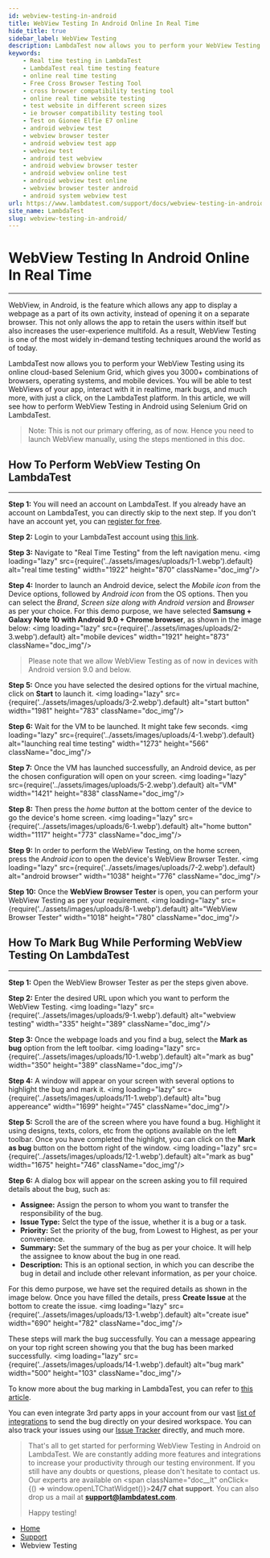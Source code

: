 ```yaml
---
id: webview-testing-in-android
title: WebView Testing In Android Online In Real Time
hide_title: true
sidebar_label: WebView Testing
description: LambdaTest now allows you to perform your WebView Testing in Real-time over 3000+ combinations of browsers, operating systems, and mobile devices.
keywords:
    - Real time testing in LambdaTest
    - LambdaTest real time testing feature
    - online real time testing
    - Free Cross Browser Testing Tool
    - cross browser compatibility testing tool
    - online real time website testing 
    - test website in different screen sizes
    - ie browser compatibility testing tool
    - Test on Gionee Elfie E7 online
    - android webview test
    - webview browser tester
    - android webview test app
    - webview test
    - android test webview
    - android webview browser tester
    - android webview online test
    - android webview test online
    - webview browser tester android
    - android system webview test
url: https://www.lambdatest.com/support/docs/webview-testing-in-android/
site_name: LambdaTest
slug: webview-testing-in-android/
---
```


<script type="application/ld+json"
      dangerouslySetInnerHTML={{ __html: JSON.stringify({
       "@context": "https://schema.org",
        "@type": "BreadcrumbList",
        "itemListElement": [{
          "@type": "ListItem",
          "position": 1,
          "name": "LambdaTest",
          "item": "https://www.lambdatest.com"
        },{
          "@type": "ListItem",
          "position": 2,
          "name": "Support",
          "item": "https://www.lambdatest.com/support/docs/"
        },{
          "@type": "ListItem",
          "position": 3,
          "name": "Webview Testing",
          "item": "https://www.lambdatest.com/support/docs/webview-testing-in-android/"
        }]
      })
    }}
></script>

# WebView Testing In Android Online In Real Time

* * *

WebView, in Android, is the feature which allows any app to display a webpage as a part of its own activity, instead of opening it on a separate browser. This not only allows the app to retain the users within itself but also increases the user-experience multifold. As a result, WebView Testing is one of the most widely in-demand testing techniques around the world as of today.

LambdaTest now allows you to perform your WebView Testing using its online cloud-based Selenium Grid, which gives you 3000+ combinations of browsers, operating systems, and mobile devices. You will be able to test WebViews of your app, interact with it in realtime, mark bugs, and much more, with just a click, on the LambdaTest platform. In this article, we will see how to perform WebView Testing in Android using Selenium Grid on LambdaTest.

>Note: This is not our primary offering, as of now. Hence you need to launch WebView manually, using the steps mentioned in this doc.

## How To Perform WebView Testing On LambdaTest

* * *

**Step 1:** You will need an account on LambdaTest. If you already have an account on LambdaTest, you can directly skip to the next step. If you don't have an account yet, you can [register for free](https://accounts.lambdatest.com/register).

**Step 2:** Login to your LambdaTest account using [this link](https://accounts.lambdatest.com/login).


**Step 3:** Navigate to "Real Time Testing" from the left navigation menu. <img loading="lazy" src={require('../assets/images/uploads/1-1.webp').default} alt="real time testing" width="1922" height="870" className="doc_img"/>

**Step 4:** Inorder to launch an Android device, select the _Mobile icon_ from the Device options, followed by _Android icon_ from the OS options. Then you can select the _Brand_, _Screen size along with Android version_ and _Browser_ as per your choice. For this demo purpose, we have selected **Samsung + Galaxy Note 10 with Android 9.0 + Chrome browser**, as shown in the image below: <img loading="lazy" src={require('../assets/images/uploads/2-3.webp').default} alt="mobile devices" width="1921" height="873" className="doc_img"/>

>Please note that we allow WebView Testing as of now in devices with Android version 9.0 and below.

**Step 5:** Once you have selected the desired options for the virtual machine, click on **Start** to launch it. <img loading="lazy" src={require('../assets/images/uploads/3-2.webp').default} alt="start button" width="1981" height="783" className="doc_img"/>

**Step 6:** Wait for the VM to be launched. It might take few seconds. <img loading="lazy" src={require('../assets/images/uploads/4-1.webp').default} alt="launching real time testing" width="1273" height="566" className="doc_img"/>

**Step 7:** Once the VM has launched successfully, an Android device, as per the chosen configuration will open on your screen. <img loading="lazy" src={require('../assets/images/uploads/5-2.webp').default} alt="VM" width="1421" height="838" className="doc_img"/>

**Step 8:** Then press the _home button_ at the bottom center of the device to go the device's home screen. <img loading="lazy" src={require('../assets/images/uploads/6-1.webp').default} alt="home button" width="1117" height="773" className="doc_img"/>

**Step 9:** In order to perform the WebView Testing, on the home screen, press the _Android icon_ to open the device's WebView Browser Tester. <img loading="lazy" src={require('../assets/images/uploads/7-2.webp').default} alt="android browser" width="1038" height="776" className="doc_img"/>

**Step 10:** Once the **WebView Browser Tester** is open, you can perform your WebView Testing as per your requirement. <img loading="lazy" src={require('../assets/images/uploads/8-1.webp').default} alt="WebView Browser Tester" width="1018" height="780" className="doc_img"/>

## How To Mark Bug While Performing WebView Testing On LambdaTest

* * *

**Step 1:** Open the WebView Browser Tester as per the steps given above.

**Step 2:** Enter the desired URL upon which you want to perform the WebView Testing. <img loading="lazy" src={require('../assets/images/uploads/9-1.webp').default} alt="webview testing" width="335" height="389" className="doc_img"/>

**Step 3:** Once the webpage loads and you find a bug, select the **Mark as bug** option from the left toolbar. <img loading="lazy" src={require('../assets/images/uploads/10-1.webp').default} alt="mark as bug" width="350" height="389" className="doc_img"/>

**Step 4:** A window will appear on your screen with several options to highlight the bug and mark it. <img loading="lazy" src={require('../assets/images/uploads/11-1.webp').default} alt="bug appereance" width="1699" height="745" className="doc_img"/>

**Step 5:** Scroll the are of the screen where you have found a bug. Highlight it using designs, texts, colors, etc from the options available on the left toolbar. Once you have completed the highlight, you can click on the **Mark as bug** button on the bottom right of the window. <img loading="lazy" src={require('../assets/images/uploads/12-1.webp').default} alt="mark as bug" width="1675" height="746" className="doc_img"/>

**Step 6:** A dialog box will appear on the screen asking you to fill required details about the bug, such as:

*   **Assignee:** Assign the person to whom you want to transfer the responsibility of the bug.
*   **Issue Type:** Selct the type of the issue, whether it is a bug or a task.
*   **Priority:** Set the priority of the bug, from Lowest to Highest, as per your convenience.
*   **Summary:** Set the summary of the bug as per your choice. It will help the assignee to know about the bug in one read.
*   **Description:** This is an optional section, in which you can describe the bug in detail and include other relevant information, as per your choice.

For this demo purpose, we have set the required details as shown in the image below. Once you have filled the details, press **Create Issue** at the bottom to create the issue. <img loading="lazy" src={require('../assets/images/uploads/13-1.webp').default} alt="create isue" width="690" height="782" className="doc_img"/>

These steps will mark the bug successfully. You can a message appearing on your top right screen showing you that the bug has been marked successfully. <img loading="lazy" src={require('../assets/images/uploads/14-1.webp').default} alt="bug mark" width="500" height="103" className="doc_img"/>

To know more about the bug marking in LambdaTest, you can refer to [this article](/docs/mark-as-bug/).

You can even integrate 3rd party apps in your account from our vast [list of integrations](https://www.lambdatest.com/integrations) to send the bug directly on your desired workspace. You can also track your issues using our [Issue Tracker](https://issues.lambdatest.com/) directly, and much more.

>That's all to get started for performing WebView Testing in Android on LambdaTest. We are constantly adding more features and integrations to increase your productivity through our testing environment. If you still have any doubts or questions, please don't hesitate to contact us. Our experts are available on <span className="doc__lt" onClick={() => window.openLTChatWidget()}>**24/7 chat support**</span>. You can also drop us a mail at **[support@lambdatest.com](mailto:support@lambdatest.com)**.
>
>Happy testing!

<nav aria-label="breadcrumbs">
  <ul className="breadcrumbs">
    <li className="breadcrumbs__item">
      <a className="breadcrumbs__link" href="https://www.lambdatest.com">Home</a>
    </li>
    <li className="breadcrumbs__item">
      <a className="breadcrumbs__link" target="_ self" href="https://www.lambdatest.com/support/docs/">Support</a>
    </li>
    <li className="breadcrumbs__item breadcrumbs__item--active">
      <span className="breadcrumbs__link">Webview Testing</span>
    </li>
  </ul>
</nav>